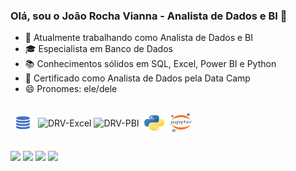 ### Olá, sou o João Rocha Vianna - Analista de Dados e BI 👋

- 🔭 Atualmente trabalhando como Analista de Dados e BI
- 🎓 Especialista em Banco de Dados
- 📚 Conhecimentos sólidos em SQL, Excel, Power BI e Python
- 🎯 Certificado como Analista de Dados pela Data Camp
- 😄 Pronomes: ele/dele

<div style="display: inline_block"><br>
  <img align="center" alt="DRV-SQL" height="30" width="40" src="https://raw.githubusercontent.com/github/explore/master/topics/sql/sql.png">
  <img align="center" alt="DRV-Excel" height="30" width="40" src="https://github.com/rocha-vianna/rocha-vianna/assets/118622964/43634694-452f-4579-9b0b-3e9b34d38c2c">
  <img align="center" alt="DRV-PBI" height="30" width="40" src="https://github.com/rocha-vianna/rocha-vianna/assets/118622964/a96f98f2-8212-4578-9704-1a9b36d0ab87">
  <img align="center" alt="DRV-Python" height="30" width="40" src="https://raw.githubusercontent.com/devicons/devicon/master/icons/python/python-original.svg">
  <img align="center" alt="DRV-JPNB" height="30" width="40" src="https://raw.githubusercontent.com/github/explore/master/topics/jupyter-notebook/jupyter-notebook.png">
</div>

##

<div> 
  <a href = "mailto:jobs.rochavianna@gmail.com"><img src="https://img.shields.io/badge/-Gmail-%23333?style=for-the-badge&logo=gmail&logoColor=white" target="_blank"></a>
  <a href="https://www.linkedin.com/in/rochavianna/" target="_blank"><img src="https://img.shields.io/badge/-LinkedIn-%230077B5?style=for-the-badge&logo=linkedin&logoColor=white" target="_blank"></a> 
  <a href = "https://www.datacamp.com/portfolio/jobsrochavianna"><img src="https://img.shields.io/badge/Datacamp-05192D?style=for-the-badge&logo=datacamp&logoColor=65FF8F" target="_blank"></a>
  <a href = "https://medium.com/@rocha.vianna12"><img src="https://img.shields.io/badge/Medium-12100E?style=for-the-badge&logo=medium&logoColor=white" target="_blank"></a>
  
</div>

<!--

<div>
  <a href = "https://rocha-vianna.github.io/rochavianna.github.io/"><img src="https://svgshare.com/i/y6v.svg" target="_blank"></a>
</div><br>


**rocha-vianna/rocha-vianna** is a ✨ _special_ ✨ repository because its `README.md` (this file) appears on your GitHub profile.

Here are some ideas to get you started:

- 🔭 I’m currently working on ...
- 🌱 I’m currently learning ...
- 👯 I’m looking to collaborate on ...
- 🤔 I’m looking for help with ...
- 💬 Ask me about ...
- 📫 How to reach me: ...
- 😄 Pronouns: ...
- ⚡ Fun fact: ...
-->
